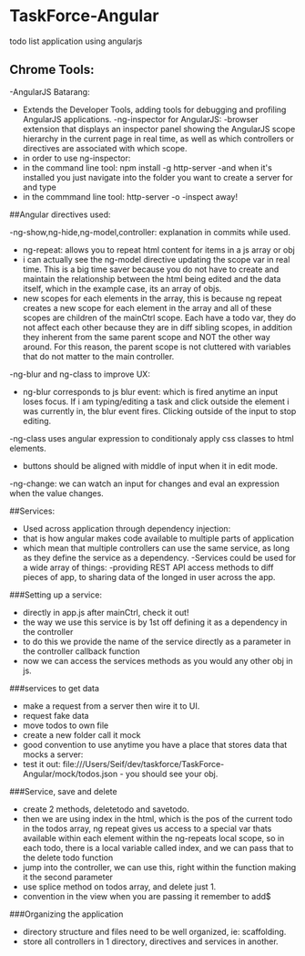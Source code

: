 # TaskForce-Angular
todo list application using angularjs

## Chrome Tools:

-AngularJS Batarang:
 - Extends the Developer Tools, adding tools for debugging and profiling AngularJS applications.
-ng-inspector for AngularJS:
 -browser extension that displays an inspector panel showing the AngularJS scope hierarchy in the current page in real time, as well as which controllers or directives are associated with which scope.
  - in order to use ng-inspector:
  - in the command line tool: npm install -g http-server
   -and when it's installed you just navigate into the folder you want to create  a server for and type
  - in the commmand line tool: http-server -o
   -inspect away!

##Angular directives used:

-ng-show,ng-hide,ng-model,controller: explanation in commits while used.
 - ng-repeat: allows you to repeat html content for items in a js array or obj
  - i can actually see the ng-model directive updating the scope var in real time. This is a big time saver because you do not have to create and maintain the relationship between the html being edited and the data itself, which in the example case, its an array of objs.
  - new scopes for each elements in the array, this is because ng repeat creates a new scope for each element in the array and all of these scopes are children of the mainCtrl scope. Each have a todo var, they do not affect each other because they are in diff sibling scopes, in addition they inherent from the same parent scope and NOT the other way around. For this reason, the parent scope is not cluttered with variables that do not matter to the main controller.

-ng-blur and ng-class to improve UX:
 - ng-blur corresponds to js blur event: which is fired anytime an input loses focus. If i am typing/editing a task and click outside the element i was currently in, the blur event fires. Clicking outside of the input to stop editing.

 -ng-class uses angular expression to conditionaly apply css classes to html elements.
  - buttons should be aligned with middle of input when it in edit mode.

 -ng-change: we can watch an input for changes and eval an expression when the value changes.

##Services:
 - Used across application through dependency injection:
  - that is how angular makes code available to multiple parts of application
   - which mean that multiple controllers can use the same service, as long as they define the service as a dependency.
   -Services could be used for a wide array of things:
    -providing REST API access methods to diff pieces of app, to sharing data of the longed in user across the app.

###Setting up a service:
 - directly in app.js after mainCtrl, check it out!
 - the way we use this service is by 1st off defining it as a dependency in the controller
 - to do this we provide the name of the service directly as a parameter in the controller callback function
 - now we can access the services methods as you would any other obj in js.

###services to get data
 - make a request from a server then wire it to UI.
 - request fake data
 - move todos to own file
 - create a new folder call it mock
  - good convention to use anytime you have a place that stores data that mocks a server:
   - test it out: file:///Users/Seif/dev/taskforce/TaskForce-Angular/mock/todos.json
    - you should see your obj.

###Service, save and delete
 - create 2 methods, deletetodo and savetodo.
 - then we are using index in the html, which is the pos of the current todo in the todos array, ng repeat gives us access to a special var thats available within each element within the ng-repeats local scope, so in each todo, there is a local variable called index, and we can pass that to the delete todo function
 - jump into the controller, we can use this, right within the function making it the second parameter
  - use splice method on todos array, and delete just 1.
  - convention in the view when you are passing it remember to add$

###Organizing the application
 - directory structure and files need to be well organized, ie: scaffolding.
 - store all controllers in 1 directory, directives and services in another.
